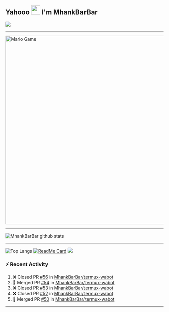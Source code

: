 ## Yahooo <img src="https://github.com/TheDudeThatCode/TheDudeThatCode/blob/master/Assets/Hi.gif" width="29px"> I'm MhankBarBar
<img align="center" height="auto" src="https://github.com/MhankBarBar/MhankBarBar/blob/master/img/images%20(15).jpeg"/>

___

<img src="https://github.com/TheDudeThatCode/TheDudeThatCode/blob/master/Assets/Mario_Gameplay.gif" alt="Mario Game" width="600" />

___

![MhankBarBar github stats](https://github-readme-stats.vercel.app/api?username=mhankbarbar&show_icons=true&theme=buefy&show_owner=true)
___

![Top Langs](https://github-readme-stats.vercel.app/api/top-langs/?username=mhankbarbar&theme=buefy)
[![ReadMe Card](https://github-readme-stats.vercel.app/api/pin/?username=mhankbarbar&repo=termux-wabot&theme=buefy)](https://github.com/mhankbarbar/termux-wabot)
![](https://github-profile-trophy.vercel.app/?username=MhankBarBar&row=2&column=3)

### :zap: Recent Activity

<!--START_SECTION:activity-->
1. ❌ Closed PR [#56](https://github.com/MhankBarBar/termux-wabot/pull/56) in [MhankBarBar/termux-wabot](https://github.com/MhankBarBar/termux-wabot)
2. 🎉 Merged PR [#54](https://github.com/MhankBarBar/termux-wabot/pull/54) in [MhankBarBar/termux-wabot](https://github.com/MhankBarBar/termux-wabot)
3. ❌ Closed PR [#53](https://github.com/MhankBarBar/termux-wabot/pull/53) in [MhankBarBar/termux-wabot](https://github.com/MhankBarBar/termux-wabot)
4. ❌ Closed PR [#52](https://github.com/MhankBarBar/termux-wabot/pull/52) in [MhankBarBar/termux-wabot](https://github.com/MhankBarBar/termux-wabot)
5. 🎉 Merged PR [#50](https://github.com/MhankBarBar/termux-wabot/pull/50) in [MhankBarBar/termux-wabot](https://github.com/MhankBarBar/termux-wabot)
<!--END_SECTION:activity-->

---

<!--START_SECTION:waka-->

<!--END_SECTION:waka-->
